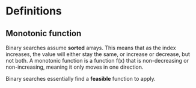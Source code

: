 # Definitions

## Monotonic function

Binary searches assume **sorted** arrays. This means that as the index increases, the value will either stay the same, or increase or decrease, but not both. A monotonic function is a function f(x) that is non-decreasing or non-increasing, meaning it only moves in one direction.

Binary searches essentially find a **feasible** function to apply.
